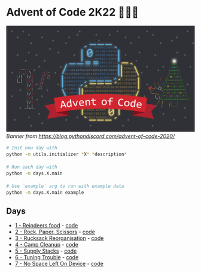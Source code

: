 # Advent of Code 2K22 🎅🦌🎄

![banner](banner.webp)
*Banner from https://blog.pythondiscord.com/advent-of-code-2020/*

```sh
# Init new day with
python -m utils.initializer *X* *description* 

# Run each day with 
python -m days.X.main

# Use `example` arg to run with example data
python -m days.X.main example
```

## Days

- [1 - Reindeers food](https://adventofcode.com/2022/day/1) - [code](/days/1/main.py)
- [2 - Rock, Paper, Scissors](https://adventofcode.com/2022/day/2) - [code](/days/2/main.py)
- [3 - Rucksack Reorganisation](https://adventofcode.com/2022/day/3) - [code](/days/3/main.py)
- [4 - Camp Cleanup](https://adventofcode.com/2022/day/4) - [code](/days/4/main.py)
- [5 - Supply Stacks](https://adventofcode.com/2022/day/5) - [code](/days/5/main.py)
- [6 - Tuning Trouble](https://adventofcode.com/2022/day/6) - [code](/days/6/main.py)
- [7 - No Space Left On Device](https://adventofcode.com/2022/day/7) - [code](/days/7/main.py)